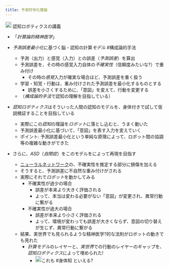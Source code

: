 ```yaml
---
title: 予測符号化理論
---
```


<img src='https://scrapbox.io/api/pages/blu3mo-public/情報科学の達人/icon' alt='情報科学の達人.icon' height="19.5"/> 認知ロボティクスの講義

* 「*計算論的精神医学*」

* *予測誤差最小化*に基づく脳・認知の計算*モデル* #構成論的手法
  
  * 予測（出力）と感覚（入力）との誤差（*予測誤差*）を算出
  * 予測誤差を、その時の感覚入力自体の*不確実性*（信頼度みたいな?）で重み付け
    * その時の*感覚*入力が確実な場合ほど、予測誤差を重く扱う
  * 学習・知覚・行動は、重み付けされた予測誤差を最小化するものとする
    * 誤差を小さくするために、「意図」を変えて、行動を変更する
  * （*構成論的手法*で認知の理解を目指している）
* *認知ロボティクス*はそういった人間の認知のモデルを、身体付きで試して仮説検証することを目指している
  
  * 実際にこの*認知*の理論を*ロボット*に落とし込むと、うまく動いた
  * 予測誤差最小化に基づいて、「意図」を表す入力を変えていく
  * ポイント: 予測誤差最小化という単純な原理によって、ロボット間の協調等の複雑な動きができた
* さらに、*ASD*（*自閉症*）をこのモデルをによって再現を目指す
  
  * [ニューラルネットワーク](%E3%83%8B%E3%83%A5%E3%83%BC%E3%83%A9%E3%83%AB%E3%83%8D%E3%83%83%E3%83%88%E3%83%AF%E3%83%BC%E3%82%AF.md)の、不確実性を推定する部分に損傷を加える
  * そうすると、予測誤差に不自然な重み付けがされる
  * 実際にそれで*ロボット*を動かしてみる
    * 不確実性が過少の場合
      * 誤差が本来より大きく評価される
      * よって、本当は変わる必要がない「意図」が変更され、異常行動に繋がる
    * 不確実性が過大の場合
      * 誤差が本来より小さく評価される
      * よって、環境が変わっても誤差が大きくならず、意図の切り替えが生じず、異常行動に繋がる
  * 結果、実世界でも見られるような精神医学?的な法則がロボットの動きでも見れた
    * *計算モデル*のレイヤーと、*実世界*での行動のレイヤーのギャップを、*認知ロボティクス*によって埋められた!
      * <img src='https://scrapbox.io/api/pages/blu3mo-public/blu3mo/icon' alt='blu3mo.icon' height="19.5"/>これも #身体知 といえる?
